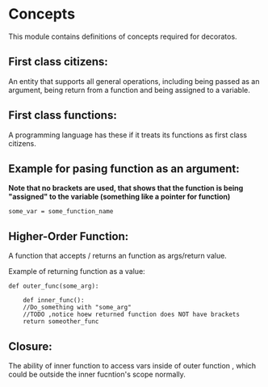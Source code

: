 # Concepts
This module contains definitions of concepts required for decoratos.

## First class citizens:
An entity that supports all general operations, including being passed as an argument, being return from a function and being assigned to a variable.

## First class functions:
A programming language has these if it treats its functions as first class citizens.

## Example for pasing function as an argument:
**Note that no brackets are used, that shows that the function is being "assigned" to the variable (something like a pointer for function)**
```
some_var = some_function_name
```

## Higher-Order Function:
A function that accepts / returns an function as args/return value.

Example of returning function as a value:
```
def outer_func(some_arg):
	
	def inner_func():
	//Do_something with "some_arg"
	//TODO ,notice hoew returned function does NOT have brackets
    return someother_func
``` 

## Closure:
The ability of inner function to access vars inside of outer function , which could be outside the inner fucntion's scope normally.
